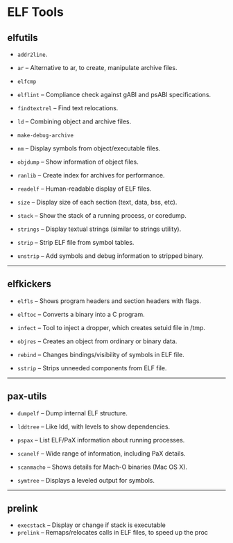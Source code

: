 # ELF Tools

## elfutils

* `addr2line`.

* `ar` – Alternative to ar, to create, manipulate archive files.

* `elfcmp`

* `elflint` – Compliance check against gABI and psABI specifications.

* `findtextrel` – Find text relocations.

* `ld` – Combining object and archive files.

* `make-debug-archive`

* `nm` – Display symbols from object/executable files.

* `objdump` – Show information of object files.

* `ranlib` – Create index for archives for performance.

* `readelf` – Human-readable display of ELF files.

* `size` – Display size of each section (text, data, bss, etc).

* `stack` – Show the stack of a running process, or coredump.

* `strings` – Display textual strings (similar to strings utility).

* `strip` – Strip ELF file from symbol tables.

* `unstrip` – Add symbols and debug information to stripped binary.

---

## elfkickers

* `elfls`  – Shows program headers and section headers with flags.

* `elftoc` – Converts a binary into a C program.

* `infect` – Tool to inject a dropper, which creates setuid file in /tmp.

* `objres` – Creates an object from ordinary or binary data.

* `rebind` – Changes bindings/visibility of symbols in ELF file.

* `sstrip` – Strips unneeded components from ELF file.

---

## pax-utils

* `dumpelf` – Dump internal ELF structure.

* `lddtree` – Like ldd, with levels to show dependencies.

* `pspax` – List ELF/PaX information about running processes.

* `scanelf` – Wide range of information, including PaX details.

* `scanmacho` – Shows details for Mach-O binaries (Mac OS X).

* `symtree` – Displays a leveled output for symbols.

---

## prelink

* `execstack` – Display or change if stack is executable
* `prelink` – Remaps/relocates calls in ELF files, to speed up the proc

